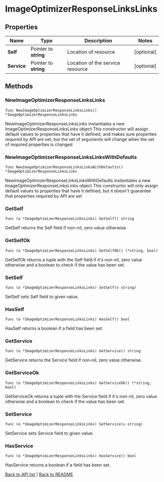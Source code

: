 # ImageOptimizerResponseLinksLinks

## Properties

Name | Type | Description | Notes
------------ | ------------- | ------------- | -------------
**Self** | Pointer to **string** | Location of resource | [optional] 
**Service** | Pointer to **string** | Location of the service resource | [optional] 

## Methods

### NewImageOptimizerResponseLinksLinks

`func NewImageOptimizerResponseLinksLinks() *ImageOptimizerResponseLinksLinks`

NewImageOptimizerResponseLinksLinks instantiates a new ImageOptimizerResponseLinksLinks object
This constructor will assign default values to properties that have it defined,
and makes sure properties required by API are set, but the set of arguments
will change when the set of required properties is changed

### NewImageOptimizerResponseLinksLinksWithDefaults

`func NewImageOptimizerResponseLinksLinksWithDefaults() *ImageOptimizerResponseLinksLinks`

NewImageOptimizerResponseLinksLinksWithDefaults instantiates a new ImageOptimizerResponseLinksLinks object
This constructor will only assign default values to properties that have it defined,
but it doesn't guarantee that properties required by API are set

### GetSelf

`func (o *ImageOptimizerResponseLinksLinks) GetSelf() string`

GetSelf returns the Self field if non-nil, zero value otherwise.

### GetSelfOk

`func (o *ImageOptimizerResponseLinksLinks) GetSelfOk() (*string, bool)`

GetSelfOk returns a tuple with the Self field if it's non-nil, zero value otherwise
and a boolean to check if the value has been set.

### SetSelf

`func (o *ImageOptimizerResponseLinksLinks) SetSelf(v string)`

SetSelf sets Self field to given value.

### HasSelf

`func (o *ImageOptimizerResponseLinksLinks) HasSelf() bool`

HasSelf returns a boolean if a field has been set.

### GetService

`func (o *ImageOptimizerResponseLinksLinks) GetService() string`

GetService returns the Service field if non-nil, zero value otherwise.

### GetServiceOk

`func (o *ImageOptimizerResponseLinksLinks) GetServiceOk() (*string, bool)`

GetServiceOk returns a tuple with the Service field if it's non-nil, zero value otherwise
and a boolean to check if the value has been set.

### SetService

`func (o *ImageOptimizerResponseLinksLinks) SetService(v string)`

SetService sets Service field to given value.

### HasService

`func (o *ImageOptimizerResponseLinksLinks) HasService() bool`

HasService returns a boolean if a field has been set.


[Back to API list](../README.md#documentation-for-api-endpoints) | [Back to README](../README.md)


